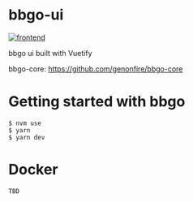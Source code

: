 # bbgo-ui

[![frontend](https://github.com/genonfire/bbgo-ui/actions/workflows/frontend.yml/badge.svg?branch=master)](https://github.com/genonfire/bbgo-ui/actions/workflows/frontend.yml)

bbgo ui built with Vuetify

bbgo-core: https://github.com/genonfire/bbgo-core


# Getting started with bbgo
    $ nvm use
    $ yarn
    $ yarn dev


# Docker
    TBD
